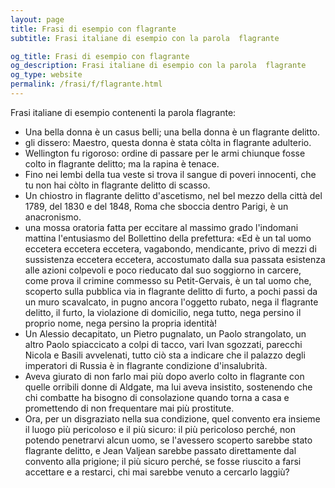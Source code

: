```yaml
---
layout: page
title: Frasi di esempio con flagrante 
subtitle: Frasi italiane di esempio con la parola  flagrante

og_title: Frasi di esempio con flagrante 
og_description: Frasi italiane di esempio con la parola  flagrante
og_type: website
permalink: /frasi/f/flagrante.html
---
```


Frasi italiane di esempio contenenti la parola flagrante:


- Una bella donna è un casus belli; una bella donna è un flagrante delitto.
- gli dissero: Maestro, questa donna è stata còlta in flagrante adulterio.
- Wellington fu rigoroso: ordine di passare per le armi chiunque fosse colto in flagrante delitto; ma la rapina è tenace.
- Fino nei lembi della tua veste si trova il sangue di poveri innocenti, che tu non hai còlto in flagrante delitto di scasso.
- Un chiostro in flagrante delitto d'ascetismo, nel bel mezzo della città del 1789, del 1830 e del 1848, Roma che sboccia dentro Parigi, è un anacronismo.
- una mossa oratoria fatta per eccitare al massimo grado l'indomani mattina l'entusiasmo del Bollettino della prefettura: «Ed è un tal uomo eccetera eccetera eccetera, vagabondo, mendicante, privo di mezzi di sussistenza eccetera eccetera, accostumato dalla sua passata esistenza alle azioni colpevoli e poco rieducato dal suo soggiorno in carcere, come prova il crimine commesso su Petit-Gervais, è un tal uomo che, scoperto sulla pubblica via in flagrante delitto di furto, a pochi passi da un muro scavalcato, in pugno ancora l'oggetto rubato, nega il flagrante delitto, il furto, la violazione di domicilio, nega tutto, nega persino il proprio nome, nega persino la propria identità!
- Un Alessio decapitato, un Pietro pugnalato, un Paolo strangolato, un altro Paolo spiaccicato a colpi di tacco, vari Ivan sgozzati, parecchi Nicola e Basili avvelenati, tutto ciò sta a indicare che il palazzo degli imperatori di Russia è in flagrante condizione d'insalubrità.
- Aveva giurato di non farlo mai più dopo averlo colto in flagrante con quelle orribili donne di Aldgate, ma lui aveva insistito, sostenendo che chi combatte ha bisogno di consolazione quando torna a casa e promettendo di non frequentare mai più prostitute.
- Ora, per un disgraziato nella sua condizione, quel convento era insieme il luogo più pericoloso e il più sicuro: il più pericoloso perché, non potendo penetrarvi alcun uomo, se l'avessero scoperto sarebbe stato flagrante delitto, e Jean Valjean sarebbe passato direttamente dal convento alla prigione; il più sicuro perché, se fosse riuscito a farsi accettare e a restarci, chi mai sarebbe venuto a cercarlo laggiù?
